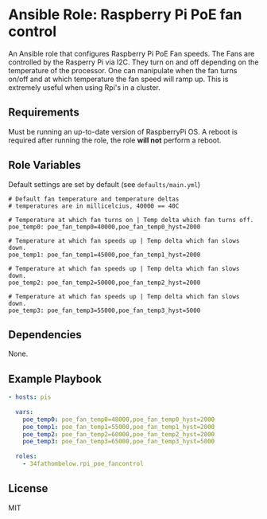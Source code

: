 # Ansible Role: Raspberry Pi PoE fan control 

An Ansible role that configures Raspberry Pi PoE Fan speeds.  The Fans are controlled by the 
Rasperry Pi via I2C.  They turn on and off depending on the temperature of the processor. One 
can manipulate when the fan turns on/off and at which temperature the fan speed will ramp up.
This is extremely useful when using Rpi's in a cluster.

## Requirements
Must be running an up-to-date version of RaspberryPi OS. A reboot is required after running 
the role, the role **will not** perform a reboot.

## Role Variables
Default settings are set by default (see `defaults/main.yml`)

```
# Default fan temperature and temperature deltas
# temperatures are in millicelcius, 40000 == 40C

# Temperature at which fan turns on | Temp delta which fan turns off.
poe_temp0: poe_fan_temp0=40000,poe_fan_temp0_hyst=2000

# Temperature at which fan speeds up | Temp delta which fan slows down.
poe_temp1: poe_fan_temp1=45000,poe_fan_temp1_hyst=2000

# Temperature at which fan speeds up | Temp delta which fan slows down.
poe_temp2: poe_fan_temp2=50000,poe_fan_temp2_hyst=2000

# Temperature at which fan speeds up | Temp delta which fan slows down.
poe_temp3: poe_fan_temp3=55000,poe_fan_temp3_hyst=5000
```


## Dependencies

None.

## Example Playbook

```yaml
- hosts: pis
   
  vars:
    poe_temp0: poe_fan_temp0=48000,poe_fan_temp0_hyst=2000
    poe_temp1: poe_fan_temp1=55000,poe_fan_temp1_hyst=2000
    poe_temp2: poe_fan_temp2=60000,poe_fan_temp2_hyst=2000
    poe_temp3: poe_fan_temp3=65000,poe_fan_temp3_hyst=5000
      
  roles:
    - 34fathombelow.rpi_poe_fancontrol 
```

## License

MIT

                                                                                     
